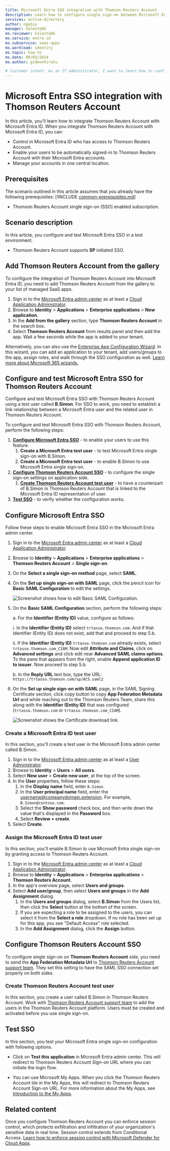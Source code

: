 ```yaml
---
title: Microsoft Entra SSO integration with Thomson Reuters Account
description: Learn how to configure single sign-on between Microsoft Entra ID and Thomson Reuters Account.
services: active-directory
author: nguhiu
manager: CelesteDG
ms.reviewer: CelesteDG
ms.service: entra-id
ms.subservice: saas-apps
ms.workload: identity
ms.topic: how-to
ms.date: 09/03/2024
ms.author: gideonkiratu

# Customer intent: As an IT administrator, I want to learn how to configure single sign-on between Microsoft Entra ID and Directory Services so that I can control who has access to Directory Services, enable automatic sign-in with Microsoft Entra accounts, and manage my accounts in one central location.
---
```


# Microsoft Entra SSO integration with Thomson Reuters Account

In this article,  you'll learn how to integrate Thomson Reuters Account with Microsoft Entra ID. When you integrate Thomson Reuters Account with Microsoft Entra ID, you can:

* Control in Microsoft Entra ID who has access to Thomson Reuters Account.
* Enable your users to be automatically signed-in to Thomson Reuters Account with their Microsoft Entra accounts.
* Manage your accounts in one central location.

## Prerequisites
The scenario outlined in this article assumes that you already have the following prerequisites:
[!INCLUDE [common-prerequisites.md](~/identity/saas-apps/includes/common-prerequisites.md)]
* Thomson Reuters Account single sign-on (SSO) enabled subscription.

## Scenario description

In this article,  you configure and test Microsoft Entra SSO in a test environment.

* Thomson Reuters Account supports **SP** initiated SSO.

## Add Thomson Reuters Account from the gallery

To configure the integration of Thomson Reuters Account into Microsoft Entra ID, you need to add Thomson Reuters Account from the gallery to your list of managed SaaS apps.

1. Sign in to the [Microsoft Entra admin center](https://entra.microsoft.com) as at least a [Cloud Application Administrator](~/identity/role-based-access-control/permissions-reference.md#cloud-application-administrator).
1. Browse to **Identity** > **Applications** > **Enterprise applications** > **New application**.
1. In the **Add from the gallery** section, type **Thomson Reuters Account** in the search box.
1. Select **Thomson Reuters Account** from results panel and then add the app. Wait a few seconds while the app is added to your tenant.

Alternatively, you can also use the [Enterprise App Configuration Wizard](https://portal.office.com/AdminPortal/home?Q=Docs#/azureadappintegration). In this wizard, you can add an application to your tenant, add users/groups to the app, assign roles, and walk through the SSO configuration as well. [Learn more about Microsoft 365 wizards.](/microsoft-365/admin/misc/azure-ad-setup-guides)

## Configure and test Microsoft Entra SSO for Thomson Reuters Account

Configure and test Microsoft Entra SSO with Thomson Reuters Account using a test user called **B.Simon**. For SSO to work, you need to establish a link relationship between a Microsoft Entra user and the related user in Thomson Reuters Account.

To configure and test Microsoft Entra SSO with Thomson Reuters Account, perform the following steps:

1. **[Configure Microsoft Entra SSO](#configure-microsoft-entra-sso)** - to enable your users to use this feature.
    1. **Create a Microsoft Entra test user** - to test Microsoft Entra single sign-on with B.Simon.
    1. **Create a Microsoft Entra test user** - to enable B.Simon to use Microsoft Entra single sign-on.
1. **[Configure Thomson Reuters Account SSO](#configure-thomson-reuters-account-sso)** - to configure the single sign-on settings on application side.
    1. **[Create Thomson Reuters Account test user](#create-thomson-reuters-account-test-user)** - to have a counterpart of B.Simon in Thomson Reuters Account that is linked to the Microsoft Entra ID representation of user.
1. **[Test SSO](#test-sso)** - to verify whether the configuration works.

## Configure Microsoft Entra SSO

Follow these steps to enable Microsoft Entra SSO in the Microsoft Entra admin center.

1. Sign in to the [Microsoft Entra admin center](https://entra.microsoft.com) as at least a [Cloud Application Administrator](~/identity/role-based-access-control/permissions-reference.md#cloud-application-administrator).
1. Browse to **Identity** > **Applications** > **Enterprise applications** > **Thomson Reuters Account** > **Single sign-on**.
1. On the **Select a single sign-on method** page, select **SAML**.
1. On the **Set up single sign-on with SAML** page, click the pencil icon for **Basic SAML Configuration** to edit the settings.

   ![Screenshot shows how to edit Basic SAML Configuration.](common/edit-urls.png "Basic Configuration")

1. On the **Basic SAML Configuration** section, perform the following steps:

    a. For the **Identifier (Entity ID)** value, configure as follows:
    
    i. In the **Identifier (Entity ID)** select `trtasso.thomson.com`. And if that Identifier (Entity ID) does not exist, add that and proceed to step 5.b.

    ii. If the **Identifier (Entity ID)** `trtasso.thomson.com` already exists, select `trtasso.thomson.com_CIAM`. Now edit **Attribute and Claims**, click on **Advanced settings** and click edit near **Advanced SAML claims options**. To the pane that appears from the right, enable **Append application ID to issuer**. Now proceed to step 5.b.

    b. In the **Reply URL** text box, type the URL:
    `https://trtasso.thomson.com/sp/ACS.saml2`

1. On the **Set up single sign-on with SAML** page, in the SAML Signing Certificate section, click copy button to copy **App Federation Metadata Url** and while reaching out to the Thomson Reuters Team, share this along with the **Identifier (Entity ID)** that was configured (`trtasso.thomson.com` or `trtasso.thomson.com_CIAM`).

	![Screenshot shows the Certificate download link.](common/copy-metadataurl.png "Certificate")

### Create a Microsoft Entra ID test user

In this section, you'll create a test user in the Microsoft Entra admin center called B.Simon.

1. Sign in to the [Microsoft Entra admin center](https://entra.microsoft.com) as at least a [User Administrator](~/identity/role-based-access-control/permissions-reference.md#user-administrator).
1. Browse to **Identity** > **Users** > **All users**.
1. Select **New user** > **Create new user**, at the top of the screen.
1. In the **User** properties, follow these steps:
   1. In the **Display name** field, enter `B.Simon`.  
   1. In the **User principal name** field, enter the username@companydomain.extension. For example, `B.Simon@contoso.com`.
   1. Select the **Show password** check box, and then write down the value that's displayed in the **Password** box.
   1. Select **Review + create**.
1. Select **Create**.

### Assign the Microsoft Entra ID test user

In this section, you'll enable B.Simon to use Microsoft Entra single sign-on by granting access to Thomson Reuters Account.

1. Sign in to the [Microsoft Entra admin center](https://entra.microsoft.com) as at least a [Cloud Application Administrator](~/identity/role-based-access-control/permissions-reference.md#cloud-application-administrator).
1. Browse to **Identity** > **Applications** > **Enterprise applications** > **Thomson Reuters Account**.
1. In the app's overview page, select **Users and groups**.
1. Select **Add user/group**, then select **Users and groups** in the **Add Assignment** dialog.
   1. In the **Users and groups** dialog, select **B.Simon** from the Users list, then click the **Select** button at the bottom of the screen.
   1. If you are expecting a role to be assigned to the users, you can select it from the **Select a role** dropdown. If no role has been set up for this app, you see "Default Access" role selected.
   1. In the **Add Assignment** dialog, click the **Assign** button.

## Configure Thomson Reuters Account SSO

To configure single sign-on on **Thomson Reuters Account** side, you need to send the **App Federation Metadata Url** to [Thomson Reuters Account support team](mailto:customer.sso@thomsonreuters.com). They set this setting to have the SAML SSO connection set properly on both sides.

### Create Thomson Reuters Account test user

In this section, you create a user called B.Simon in Thomson Reuters Account. Work with [Thomson Reuters Account support team](mailto:customer.sso@thomsonreuters.com) to add the users in the Thomson Reuters Account platform. Users must be created and activated before you use single sign-on.

## Test SSO 

In this section, you test your Microsoft Entra single sign-on configuration with following options.
 
* Click on **Test this application** in Microsoft Entra admin center. This will redirect to Thomson Reuters Account Sign-on URL where you can initiate the login flow.
 
* You can use Microsoft My Apps. When you click the Thomson Reuters Account tile in the My Apps, this will redirect to Thomson Reuters Account Sign-on URL. For more information about the My Apps, see [Introduction to the My Apps](https://support.microsoft.com/account-billing/sign-in-and-start-apps-from-the-my-apps-portal-2f3b1bae-0e5a-4a86-a33e-876fbd2a4510).

## Related content

Once you configure Thomson Reuters Account you can enforce session control, which protects exfiltration and infiltration of your organization's sensitive data in real time. Session control extends from Conditional Access. [Learn how to enforce session control with Microsoft Defender for Cloud Apps](/cloud-app-security/proxy-deployment-any-app).
